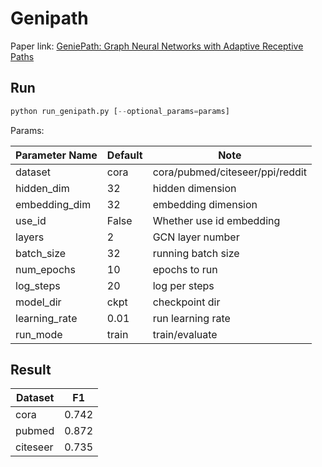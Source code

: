 Genipath
============

Paper link: [GeniePath: Graph Neural Networks with Adaptive Receptive Paths](https://arxiv.org/pdf/1802.00910.pdf)

Run
-------
```python
python run_genipath.py [--optional_params=params]
```

Params:

| Parameter Name | Default | Note |
| ----------------- | -------------- | ------------------------------- |
| dataset           | cora           | cora/pubmed/citeseer/ppi/reddit |
| hidden_dim        | 32             | hidden dimension                |
| embedding_dim     | 32             | embedding dimension             |
| use_id            | False          | Whether use id embedding        |
| layers            | 2              | GCN layer number                |
| batch_size        | 32             | running batch size              |
| num_epochs        | 10             | epochs to run                   |
| log_steps         | 20             | log per steps                   |
| model_dir         | ckpt           | checkpoint dir                  |
| learning_rate     | 0.01           | run learning rate               |
| run_mode          | train          | train/evaluate                  |

Result
------
| Dataset | F1 |
| ---------- | ------------------ |
| cora       | 0.742              |
| pubmed     | 0.872              |
| citeseer   | 0.735              |

